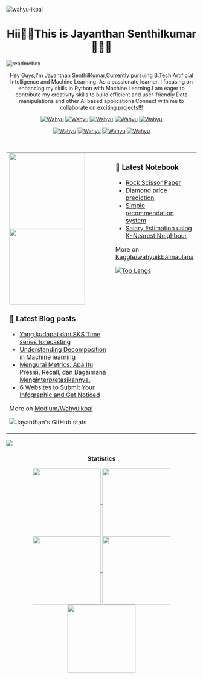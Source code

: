 


<a align="left"><img src="https://komarev.com/ghpvc/?username=wahyudesu&label=Profile%20views&color=0e75b6&style=flat" alt="wahyu-ikbal" /></a> <h1 align="center">Hii👋🏼This is Jayanthan Senthilkumar👨🏻‍💻</h1>
![readmebox](https://github.com/wahyudesu/wahyudesu/assets/96912274/301fe236-e965-4654-b32a-6351980d1628)
<p align="center">Hey Guys,I'm Jayanthan SenthilKumar,Currently pursuing B.Tech Artificial Intelligence and Machine Learning. As a passionate learner, I focusing on enhancing my skills in Python with Machine Learning.I am eager to contribute my creativity skills to build efficient and user-friendly Data manipulations and other AI based applications.Connect with me to collaborate on exciting projects!!!

  
<p align="center"> 
  <a href="https://medium.com/@wahyuikbal" target="_blank"><img src="https://img.shields.io/badge/Medium-DC143C?style=for-the-badge&logo=medium&logoColor=white" alt="Wahyu" /></a>
  <a href="https://linkedin.com/in/wahyuikbalmaulana/" target="_blank"><img src="https://img.shields.io/badge/LinkedIn-0077B5?style=for-the-badge&logo=linkedin&logoColor=white" alt="Wahyu" /></a>
  <a href="https://twitter.com/_alsiam" target="_blank"><img src="https://img.shields.io/badge/Twitter-1DA1F2?style=for-the-badge&logo=twitter&logoColor=white" alt="Wahyu" /></a>
  <a href="https://www.instagram.com/wahyuikbal_m" target="_blank"><img src="https://img.shields.io/badge/Instagram-fe4164?style=for-the-badge&logo=instagram&logoColor=white" alt="Wahyu" /></a>
  <a href="https://facebook.com/alsiam.dev" target="_blank"><img src="https://img.shields.io/badge/Facebook-20BEFF?&style=for-the-badge&logo=facebook&logoColor=white" alt="Wahyu" /></a> 
</p>

<p align="center"> 
  <a href="https://www.datacamp.com/portfolio/wahyuikbalmaulana" target="_blank"><img src="https://img.shields.io/badge/Datacamp-05192D?style=for-the-badge&logo=datacamp&logoColor=03E860" alt="Wahyu" /></a>
  <a href="https://www.udemy.com/user/wahyu-ikbal-maulana/" target="_blank"><img src="https://img.shields.io/badge/Udemy-1769ff?style=for-the-badge&logo=udemy&logoColor=white" alt="Wahyu" /></a>
  <a href="https://www.behance.net/wahyuikbalmaulana" target="_blank"><img src="https://img.shields.io/badge/Behance-1769ff?style=for-the-badge&logo=behance&logoColor=white" alt="Wahyu" /></a>
  <a href="https://www.kaggle.com/wahyuikbalmaulana" target="_blank"><img src="https://img.shields.io/badge/Kaggle-20BEFF?style=for-the-badge&logo=kaggle&logoColor=white" alt="Wahyu" /></a>
</p>
<br />

<table><tr><td valign="top" width="60%">

<a href="https://github.com/jayanthansenthilkumar/github-readme-stats">
  <img height=200 align="center" src="https://github-readme-stats.vercel.app/api?username=anuraghazra" />
</a>
<a href="https://github.com/jayanthansenthilkumar/convoychat">
  <img height=200 align="center" src="https://github-readme-stats.vercel.app/api/top-langs?username=anuraghazra&layout=compact&langs_count=8&card_width=320" />
</a>

### 📕 Latest Blog posts
<!-- BLOG-POST-LIST:START -->
- [Yang kudapat dari SKS Time series forecasting](https://medium.com/@wahyuikbal/yang-kudapat-dari-sks-time-series-forecasting-ec793eabb764)
- [Understanding Decomposition in Machine learning](https://medium.com/himit-pens/understanding-decomposition-in-machine-learning-f357a55a91e2)
- [Mengurai Metrics: Apa Itu Presisi, Recall, dan Bagaimana Menginterpretasikannya.](https://medium.com/himit-pens/mengurai-metrics-apa-itu-presisi-recall-dan-bagaimana-menginterpretasikannya-a15e7f90411e)
- [6 Websites to Submit Your Infographic and Get Noticed
](https://medium.com/@wahyuikbal/6-websites-to-submit-your-infographic-and-get-noticed-33c1f8f6d921)
<!-- BLOG-POST-LIST:END -->
More on [Medium/Wahyuikbal](https://medium.com/@wahyuikbal)

![Jayanthan's GitHub stats](https://github-readme-stats.vercel.app/api?username=jayanthansenthilkumar&show_icons=true&theme=radical)

</td><td valign="top" width="40%">

### 📝 Latest Notebook
<!-- blog starts -->
- [Rock Scissor Paper](https://github.com/wahyudesu/Dicoding-rock-scissor-paper/blob/main/GuntingBatuKertas.ipynb)
- [Diamond price prediction](https://www.kaggle.com/code/wahyuikbalmaulana/diamond-price-prediction-using-regression-98-2)
- [Simple recommendation system](https://www.kaggle.com/code/wahyuikbalmaulana/movie-recommendation-fix)
- [Salary Estimation using K-Nearest Neighbour](https://www.kaggle.com/code/wahyuikbalmaulana/salary-estimation-using-k-nearest-neighbour)
<!-- blog ends -->
More on [Kaggle/wahyuikbalmaulana](https://www.kaggle.com/wahyuikbalmaulana/code)

[![Top Langs](https://github-readme-stats.vercel.app/api/top-langs/?username=jayanthansenthilkumar&layout=donut)](https://github.com/jayanthansenthilkumar/github-readme-stats)
</td></tr></table>

<img src="https://user-images.githubusercontent.com/73097560/115834477-dbab4500-a447-11eb-908a-139a6edaec5c.gif"><h3 align="center">Statistics</h3>
<div align="center">
<a href="https://github.com/kishankumar1328">
<img align="center" src="http://github-profile-summary-cards.vercel.app/api/cards/stats?username=Kishankumar1328&theme=2077" height="180em" />
<img align="center" src="http://github-profile-summary-cards.vercel.app/api/cards/most-commit-language?username=Kishankumar1328&theme=2077" height="180em" />
<img align="center" src="http://github-profile-summary-cards.vercel.app/api/cards/repos-per-language?username=Kishankumar1328&theme=2077" height="180em" />
<img align="center" src="http://github-profile-summary-cards.vercel.app/api/cards/productive-time?username=Kishankumar1328&theme=2077" height="180em" />
<img align="center" src="http://github-profile-summary-cards.vercel.app/api/cards/profile-details?username=Kishankumar1328&theme=2077" height="180em" />
